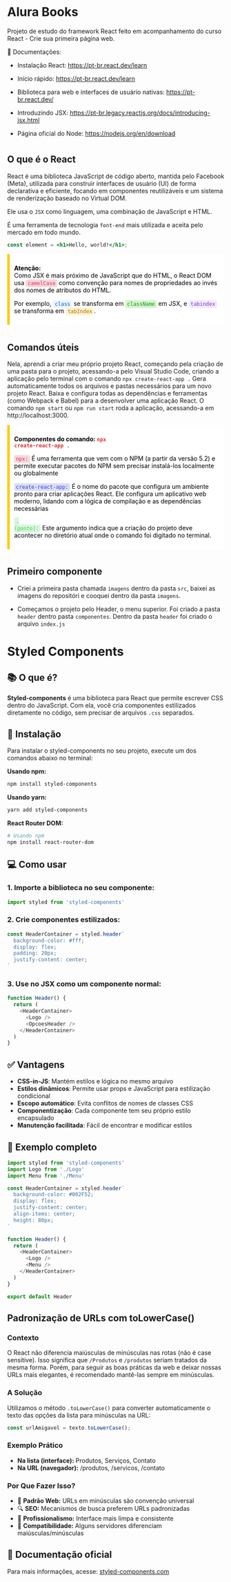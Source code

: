 #
# Alura Books
Projeto de estudo do framework React feito em acompanhamento do curso React - Crie sua primeira página web.

🔗 Documentações: 

- Instalação React: https://pt-br.react.dev/learn

- Início rápido: https://pt-br.react.dev/learn

- Biblioteca para web e interfaces de usuário nativas: https://pt-br.react.dev/

- Introduzindo JSX: https://pt-br.legacy.reactjs.org/docs/introducing-jsx.html

- Página oficial do Node: https://nodejs.org/en/download

#
## O que é o React
React é uma biblioteca JavaScript de código aberto, mantida pelo Facebook (Meta), utilizada para construir interfaces de usuário (UI) de forma declarativa e eficiente, focando em componentes reutilizáveis e um sistema de renderização baseado no Virtual DOM.

Ele usa o `JSX` como linguagem, uma combinação de JavaScript e HTML.

É uma ferramenta de tecnologia `font-end` mais utilizada e aceita pelo mercado em todo mundo.

```jsx
const element = <h1>Hello, world!</h1>;
```

<div style="background-color: #ffffffff; border-left: 6px solid #ffcc00ff; padding: 10px; color: #000000ff
">

<strong>Atenção:</strong><br>
Como JSX é mais próximo de JavaScript que do HTML, o React DOM usa <code style="color: #d6336c; background-color: #f8d7da; padding: 2px 4px; border-radius: 4px;">camelCase</code> como convenção para nomes de propriedades ao invés dos nomes de atributos do HTML.

<p>Por exemplo, 
<code style="color: #005cc5; background-color: #e8f4ff; padding: 2px 4px; border-radius: 4px;">class</code> 
se transforma em 
<code style="color: #22863a; background-color: #d1f7c4; padding: 2px 4px; border-radius: 4px;">className</code> 
em JSX, e 
<code style="color: #6f42c1; background-color: #f5e8ff; padding: 2px 4px; border-radius: 4px;">tabindex</code> 
se transforma em 
<code style="color: #b36b00; background-color: #fff3cd; padding: 2px 4px; border-radius: 4px;">tabIndex</code>.
</p>
</div>

#
## Comandos úteis
Nela, aprendi a criar meu próprio projeto React, começando pela criação de uma pasta para o projeto, acessando-a pelo Visual Studio Code, criando a aplicação pelo terminal com o comando `npx create-react-app .` Gera automaticamente todos os arquivos e pastas necessários para um novo projeto React.  Baixa e configura todas as dependências e ferramentas (como Webpack e Babel) para a desenvolver uma aplicação React. O comando `npm start` ou `npm run start` roda a aplicação, acessando-a em http://localhost:3000. 

<div style="background-color: #ffffffff; border-left: 6px solid #ffcc00ff; padding: 10px; color: #000000ff
">

<strong>Componentes do comando: <code style="color: #d63333ff ">npx create-react-app .</code></strong><br> 

<code style="color: #d6336c; background-color: #f8d7da; padding: 2px 4px; border-radius: 4px;">npx:</code> É uma ferramenta que vem com o NPM (a partir da versão 5.2) e permite executar pacotes do NPM sem precisar instalá-los localmente ou globalmente<p>
<code style="color: #4333d6ff; background-color: #d7dff8ff; padding: 2px 4px; border-radius: 4px;">create-react-app:</code> É o nome do pacote que configura um ambiente pronto para criar aplicações React. Ele configura um aplicativo web moderno, lidando com a lógica de compilação e as dependências necessárias<p>
<code style="color: #41d633ff; background-color: #d7f5e0ff; padding: 2px 4px; border-radius: 4px;">. (ponto):</code> Este argumento indica que a criação do projeto deve acontecer no diretório atual onde o comando foi digitado no terminal.<p>
</div>

#
## Primeiro componente
- Criei a primeira pasta chamada `imagens` dentro da pasta `src`, baixei as imagens do repositóri e cooquei dentro da pasta `imagens`.

- Começamos o projeto pelo Header, o menu superior. Foi criado a pasta `header` dentro pasta `componentes`. 
Dentro da pasta `header` foi criado o arquivo `index.js`
#
# Styled Components

## 📚 O que é?

**Styled-components** é uma biblioteca para React que permite escrever CSS dentro do JavaScript. Com ela, você cria componentes estilizados diretamente no código, sem precisar de arquivos `.css` separados.

## 🔧 Instalação

Para instalar o styled-components no seu projeto, execute um dos comandos abaixo no terminal:

**Usando npm:**
```bash
npm install styled-components
```

**Usando yarn:**
```bash
yarn add styled-components
```

**React Router DOM:**
```bash
# Usando npm
npm install react-router-dom
```

## 💻 Como usar

### 1. Importe a biblioteca no seu componente:
```javascript
import styled from 'styled-components'
```

### 2. Crie componentes estilizados:
```javascript
const HeaderContainer = styled.header`
  background-color: #fff;
  display: flex;
  padding: 20px;
  justify-content: center;
`
```

### 3. Use no JSX como um componente normal:
```javascript
function Header() {
  return (
    <HeaderContainer>
      <Logo />
      <OpcoesHeader />
    </HeaderContainer>
  )
}
```

## ✅ Vantagens

- **CSS-in-JS**: Mantém estilos e lógica no mesmo arquivo
- **Estilos dinâmicos**: Permite usar props e JavaScript para estilização condicional
- **Escopo automático**: Evita conflitos de nomes de classes CSS
- **Componentização**: Cada componente tem seu próprio estilo encapsulado
- **Manutenção facilitada**: Fácil de encontrar e modificar estilos

## 📖 Exemplo completo

```javascript
import styled from 'styled-components'
import Logo from './Logo'
import Menu from './Menu'

const HeaderContainer = styled.header`
  background-color: #002F52;
  display: flex;
  justify-content: center;
  align-items: center;
  height: 80px;
`

function Header() {
  return (
    <HeaderContainer>
      <Logo />
      <Menu />
    </HeaderContainer>
  )
}

export default Header
```

## Padronização de URLs com toLowerCase()

### Contexto
O React não diferencia maiúsculas de minúsculas nas rotas (não é case sensitive). Isso significa que `/Produtos` e `/produtos` seriam tratados da mesma forma. Porém, para seguir as boas práticas da web e deixar nossas URLs mais elegantes, é recomendado mantê-las sempre em minúsculas.

### A Solução
Utilizamos o método `.toLowerCase()` para converter automaticamente o texto das opções da lista para minúsculas na URL:
```javascript
const urlAmigavel = texto.toLowerCase();
```

### Exemplo Prático
- **Na lista (interface):** Produtos, Serviços, Contato
- **Na URL (navegador):** /produtos, /servicos, /contato

### Por Que Fazer Isso?
- 🎯 **Padrão Web:** URLs em minúsculas são convenção universal
- 🔍 **SEO:** Mecanismos de busca preferem URLs padronizadas
- 👥 **Profissionalismo:** Interface mais limpa e consistente
- 📱 **Compatibilidade:** Alguns servidores diferenciam maiúsculas/minúsculas

## 🔗 Documentação oficial

Para mais informações, acesse: [styled-components.com](https://styled-components.com/)
